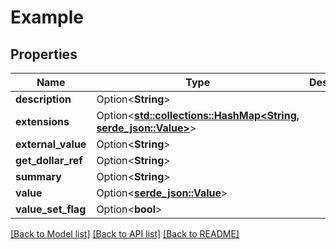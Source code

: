 # Example

## Properties

Name | Type | Description | Notes
------------ | ------------- | ------------- | -------------
**description** | Option<**String**> |  | [optional]
**extensions** | Option<[**std::collections::HashMap<String, serde_json::Value>**](serde_json::Value.md)> |  | [optional]
**external_value** | Option<**String**> |  | [optional]
**get_dollar_ref** | Option<**String**> |  | [optional]
**summary** | Option<**String**> |  | [optional]
**value** | Option<[**serde_json::Value**](.md)> |  | [optional]
**value_set_flag** | Option<**bool**> |  | [optional]

[[Back to Model list]](../README.md#documentation-for-models) [[Back to API list]](../README.md#documentation-for-api-endpoints) [[Back to README]](../README.md)


